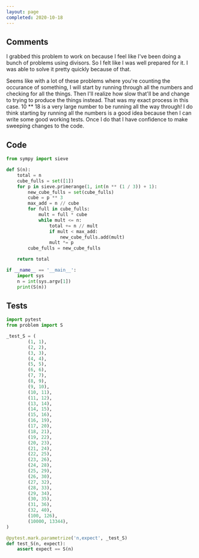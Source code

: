 ```yaml
---
layout: page
completed: 2020-10-18
---
```


## Comments

I grabbed this problem to work on because I feel like I've been doing a bunch
of problems using divisors.  So I felt like I was well prepared for it.  I was
able to solve it pretty quickly because of that.

Seems like with a lot of these problems where you're counting the occurance of
something, I will start by running through all the numbers and checking for all
the things.  Then I'll realize how slow that'll be and change to trying to
produce the things instead.  That was my exact process in this case.  10 ** 18
is a very large number to be running all the way through!  I do think starting
by running all the numbers is a good idea because then I can write some good
working tests.  Once I do that I have confidence to make sweeping changes to
the code.

## Code

```python
from sympy import sieve

def S(n):
    total = n
    cube_fulls = set([1])
    for p in sieve.primerange(1, int(n ** (1 / 3)) + 1):
        new_cube_fulls = set(cube_fulls)
        cube = p ** 3
        max_add = n // cube
        for full in cube_fulls:
            mult = full * cube
            while mult <= n:
                total += n // mult
                if mult < max_add:
                    new_cube_fulls.add(mult)
                mult *= p
        cube_fulls = new_cube_fulls

    return total

if __name__ == '__main__':
    import sys
    n = int(sys.argv[1])
    print(S(n))
```

## Tests

```python
import pytest
from problem import S

_test_S = (
        (1, 1),
        (2, 2),
        (3, 3),
        (4, 4),
        (5, 5),
        (6, 6),
        (7, 7),
        (8, 9),
        (9, 10),
        (10, 11),
        (11, 12),
        (13, 14),
        (14, 15),
        (15, 16),
        (16, 19),
        (17, 20),
        (18, 21),
        (19, 22),
        (20, 23),
        (21, 24),
        (22, 25),
        (23, 26),
        (24, 28),
        (25, 29),
        (26, 30),
        (27, 32),
        (28, 33),
        (29, 34),
        (30, 35),
        (31, 36),
        (32, 40),
        (100, 126),
        (10000, 13344),
)

@pytest.mark.parametrize('n,expect', _test_S)
def test_S(n, expect):
    assert expect == S(n)
```
